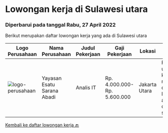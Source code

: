 
  # Lowongan kerja di Sulawesi utara

  ### Diperbarui pada tanggal Rabu, 27 April 2022

  Berikut merupakan daftar lowongan kerja yang ada di Sulawesi utara

  |Logo Perusahaan | Nama Perusahaan | Judul Pekerjaan | Gaji Pekerjaan | Lokasi | Deskripsi | Tanggal diunggah | Pranala |
  | -------------- | --------------- | --------------- | --------- | --------- | -------------- | ------- | ----------- |
  |![logo-perusahaan](https://image-service-cdn.seek.com.au/c45dc3fabf723b715b801c2eb542d55319eb67ae/ee4dce1061f3f616224767ad58cb2fc751b8d2dc)|Yayasan Esatu Sarana Abadi|Analis IT|Rp. 4.000.000-Rp. 5.600.000|Jakarta Utara|RingkasanKesempatan untuk menunjukan keahlian anda atau menggali pengalaman di bermacam project IT (process automation, e-commerce site, scripting)....|Jumat, 15 April 2022|https://www.jobstreet.co.id/id/job/analis-it-3856977?token=0~37e22788-5e06-4067-af16-e70e3ddc924a&sectionRank=1&jobId=jobstreet-id-job-3856977|


  [Kembali ke daftar lowongan kerja 🔙](../README.md#daftar-lowongan-kerja)
  